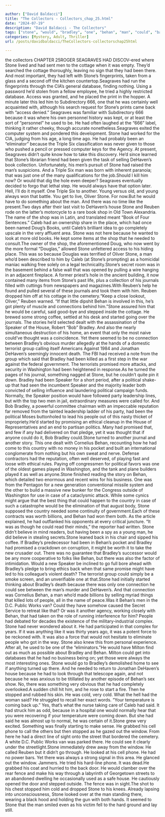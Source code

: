 ```yaml
---

author: ["David Baldacci"]
title: "The Collectors - Collectors_chap_25.html"
date: "2024-07-19"
description: "David Baldacci - The Collectors"
tags: ["stone", "would", "bradley", "one", "behan", "man", "could", "back", "dehaven", "book", "another", "house", "reuben", "journal", "said", "speaker", "seagraves", "men", "cottage", "always", "something", "like", "shop", "caleb", "go"]
categories: [Mystery, Adult, Thriller]
url: /posts/davidbaldacci/TheCollectors-collectorschap25html

---
```


the collectors
CHAPTER 25ROGER SEAGRAVES HAD DISCOV-ered where Stone lived and had sent men to the cottage when it was empty. They’d searched the cottage thoroughly, leaving no sign that they had been there. And most important, they had left with Stone’s fingerprints, taken from a glass and a second off the kitchen countertop.Seagraves had run the fingerprints through the CIA’s general database, finding nothing. Using a password he’d stolen from a fellow employee, he tried a highly restricted database. Access was granted, and he placed the print in the hopper. A minute later this led him to Subdirectory 666, one that he was certainly well acquainted with, although his search request for Stone’s prints came back with “access denied.” Seagraves was familiar with Subdirectory 666 because it was where his own personnel history was kept, or at least the sort of “personnel” he used to be. He had often laughed at the “666” label, thinking it rather cheeky, though accurate nonetheless.Seagraves exited the computer system and pondered this development. Stone had worked for the CIA, judging from his age, a long time ago. He had probably been an “eliminator” because the Triple Six classification was never given to those who pushed a pencil or pressed computer keys for the Agency. At present, Seagraves didn’t quite know how to take this discovery. He’d since learned that Stone’s librarian friend had been given the task of selling DeHaven’s book collection. Unfortunately, his men’s pursuit of Stone had raised the man’s suspicions. And a Triple Six man was born with inherent paranoia; that was just one of the many qualifications for the job.Should I kill him now? Or would that dig the hole even deeper? Seagraves eventually decided to forgo that lethal step. He would always have that option later. Hell, I’ll do it myself. One Triple Six to another. Young versus old, and young always won that battle. You get to live, Oliver Stone. For now.But he would have to do something about the man. And there was no time like the present.Two days after their last visit to DeHaven’s house Stone and Reuben rode on the latter’s motorcycle to a rare book shop in Old Town Alexandria. The name of the shop was in Latin, and translated meant “Book of Four Sentences.” Caleb had an ownership share in the place, which had once been named Doug’s Books, until Caleb’s brilliant idea to go completely upscale in the very affluent area. Stone was not here because he wanted to look at more old books. He kept some items at the shop that he needed to consult.The owner of the shop, the aforementioned Doug, who now went by the more formal “Douglas,” allowed Stone unfettered access to his hiding place. This was so because Douglas was terrified of Oliver Stone, a man who’d been described to him by Caleb (at Stone’s prompting) as a homicidal maniac walking free solely on a legal technicality.Stone’s secret room was in the basement behind a false wall that was opened by pulling a wire hanging in an adjacent fireplace. A former priest’s hole in the ancient building, it now contained many items from Stone’s past life, plus a collection of his journals filled with cuttings from newspapers and magazines.With Reuben’s help he found and pulled several of these journals and took them with him. Reuben dropped him off at his cottage in the cemetery.“Keep a close lookout, Oliver,” Reuben warned. “If that little dipshit Behan is involved in this, he’s got plenty of muscle and connections behind him.”Stone assured him that he would be careful, said good-bye and stepped inside the cottage. He brewed some strong coffee, settled at his desk and started going over the journals. The stories he’d selected dealt with the assassination of the Speaker of the House, Robert “Bob” Bradley. And also the nearly simultaneous destruction of his home, an event that only the most naive could’ve thought was a coincidence. Yet there seemed to be no connection between Bradley’s obvious murder allegedly at the hands of a domestic terrorist group calling itself Americans Against 1984 and Jonathan DeHaven’s seemingly innocent death. The FBI had received a note from the group which said that Bradley had been killed as a first step in the war against the federal government. The terrorists promised more attacks, and security in Washington had been heightened in response.As he turned the pages of his journal, something nagged at Stone, but he couldn’t quite pin it down. Bradley had been Speaker for a short period, after a political shake-up that had seen the incumbent Speaker and the majority leader both convicted of selling influence and laundering political campaign funds. Normally, the Speaker position would have followed party leadership lines, but with the top two men in jail, extraordinary measures were called for. And Bob Bradley, a powerful committee chairman with an impeccable reputation far removed from the tainted leadership ladder of his party, had been the political Moses buttonholed to lead his people out of this nasty thicket of impropriety.He’d started by promising an ethical cleanup in the House of Representatives and an end to partisan politics. Many had promised that, and few if any had delivered on that pledge, yet it was thought that if anyone could do it, Bob Bradley could.Stone turned to another journal and another story. This one dealt with Cornelius Behan, recounting how he had come to this country with no money in his pocket and built an international conglomerate from nothing but his own sweat and nerve. Defense contractors had the reputation, often well deserved, of playing fast and loose with ethical rules. Paying off congressmen for political favors was one of the oldest games played in Washington, and the tank and plane builders played it as well as anyone.Stone finished reading the story on Behan, which detailed two enormous and recent wins for his business. One was from the Pentagon for a new generation conventional missile system and the other to build a massive new bunker for the Congress outside of Washington for use in case of a cataclysmic attack. While some cynics might argue that the best thing that could happen to the country in case of such a catastrophe would be the elimination of that august body, Stone supposed the country needed some continuity of government.Each of these contracts was worth billions, and Behan had won them both. As the article explained, he had outflanked his opponents at every critical juncture. “It was as though he could read their minds,” the reporter had written. Stone didn’t believe in mind readers, but having been a spy as a young man, he did believe in stealing secrets.Stone leaned back in his chair and sipped his coffee. If Bradley’s predecessor had been in Behan’s pocket and Bradley had promised a crackdown on corruption, it might be worth it to take the new crusader out. There was no guarantee that Bradley’s successor would be any more cooperative to folks like Behan, but there was also the factor of intimidation. Would a new Speaker be inclined to go full bore ahead with Bradley’s pledge to bring ethics back when that same promise might have led to his colleague’s violent death? The terrorist group could simply be a smoke screen, and an unverifiable one at that.Stone had initially started thinking about Bradley’s death because there was only one connection he could see between the man’s murder and DeHaven’s. And that connection was Cornelius Behan, a man who’d made billions by selling myriad things that killed lots of people, all in the name of peace.Was it Behan’s men in the D.C. Public Works van? Could they have somehow caused the Secret Service to retreat like that? Or was it another agency, working closely with Behan, that had taken on the role of running interference for him? People had debated for decades the existence of the military-industrial complex. Stone had never wondered about it. He had participated in that complex for years. If it was anything like it was thirty years ago, it was a potent force to be reckoned with. It was also a force that would not hesitate to eliminate people who got in the way. Stone also knew this from personal experience. After all, he used to be one of the “eliminators.”He would have Milton find out as much as possible about Bradley and Behan. Milton could get into databases that he had no business being on; yet those were always the most interesting ones. Stone would go to Bradley’s demolished home to see if anything turned up there. And he needed to return to Jonathan DeHaven’s house because he had to look through that telescope again, and not because he was anxious to be titillated by another episode of Behan’s sex show. No, there was something very obvious that he had completely overlooked.A sudden chill hit him, and he rose to start a fire. Then he stopped and rubbed his skin. He was cold, very cold. What the hell had the woman said? He struggled to recall her exact words. “Your temperature is coming back up.” Yes, that’s what the nurse taking care of Caleb had said. It had struck him as odd, because in a hospital one would normally hear that you were recovering if your temperature were coming down. But she had said he was almost up to normal, he was certain of it.Stone grew very excited. Something was finally starting to make sense. He grabbed his cell phone to call the others but then stopped as he gazed out the window. From here he had a direct line of sight onto the street that bordered the cemetery. A white D.C. Public Works van was parked there. He could see it clearly under the streetlight.Stone immediately drew away from the window. He called Reuben but it didn’t go through. He looked at his cell phone. He had no power bars. Yet there was always a strong signal in this area. He glanced out the window. Jammers. He tried his hard-line phone. It was dead.He grabbed his coat and hurried to the back door. He would clamber over the rear fence and make his way through a labyrinth of Georgetown streets to an abandoned dwelling he occasionally used as a safe house. He cautiously opened the door and stepped outside. The fence was in sight.The shot to his chest stopped him cold and dropped Stone to his knees. Already lapsing into unconsciousness, Stone looked over at the man standing there, wearing a black hood and holding the gun with both hands. It seemed to Stone that the man smiled even as his victim fell to the hard ground and lay still.